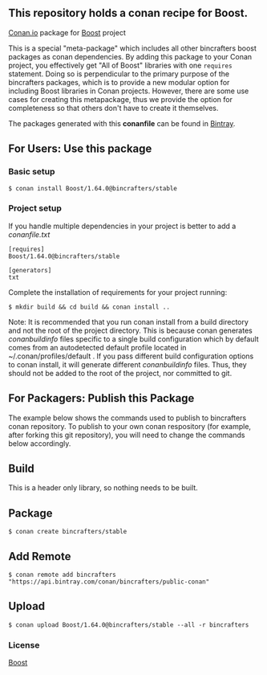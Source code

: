 ## This repository holds a conan recipe for Boost.

[Conan.io](https://conan.io) package for [Boost](https://github.com/Boostorg/boost) project

This is a special "meta-package" which includes all other bincrafters boost packages as conan dependencies. By adding this package to your Conan project, you effectively get "All of Boost" libraries with one `requires` statement.  Doing so is perpendicular to the primary purpose of the bincrafters packages, which is to provide a new modular option for including Boost libraries in Conan projects. However, there are some use cases for creating this metapackage, thus we provide the option for completeness so that others don't have to create it themselves. 

The packages generated with this **conanfile** can be found in [Bintray](https://bintray.com/bincrafters/public-conan/Boost%3Abincrafters).

## For Users: Use this package

### Basic setup

    $ conan install Boost/1.64.0@bincrafters/stable

### Project setup

If you handle multiple dependencies in your project is better to add a *conanfile.txt*

    [requires]
    Boost/1.64.0@bincrafters/stable

    [generators]
    txt

Complete the installation of requirements for your project running:

    $ mkdir build && cd build && conan install ..
	
Note: It is recommended that you run conan install from a build directory and not the root of the project directory.  This is because conan generates *conanbuildinfo* files specific to a single build configuration which by default comes from an autodetected default profile located in ~/.conan/profiles/default .  If you pass different build configuration options to conan install, it will generate different *conanbuildinfo* files.  Thus, they should not be added to the root of the project, nor committed to git. 

## For Packagers: Publish this Package

The example below shows the commands used to publish to bincrafters conan repository. To publish to your own conan respository (for example, after forking this git repository), you will need to change the commands below accordingly. 

## Build  

This is a header only library, so nothing needs to be built.

## Package 

    $ conan create bincrafters/stable
	
## Add Remote

	$ conan remote add bincrafters "https://api.bintray.com/conan/bincrafters/public-conan"

## Upload

    $ conan upload Boost/1.64.0@bincrafters/stable --all -r bincrafters

### License
[Boost](www.boost.org/LICENSE_1_0.txt)
